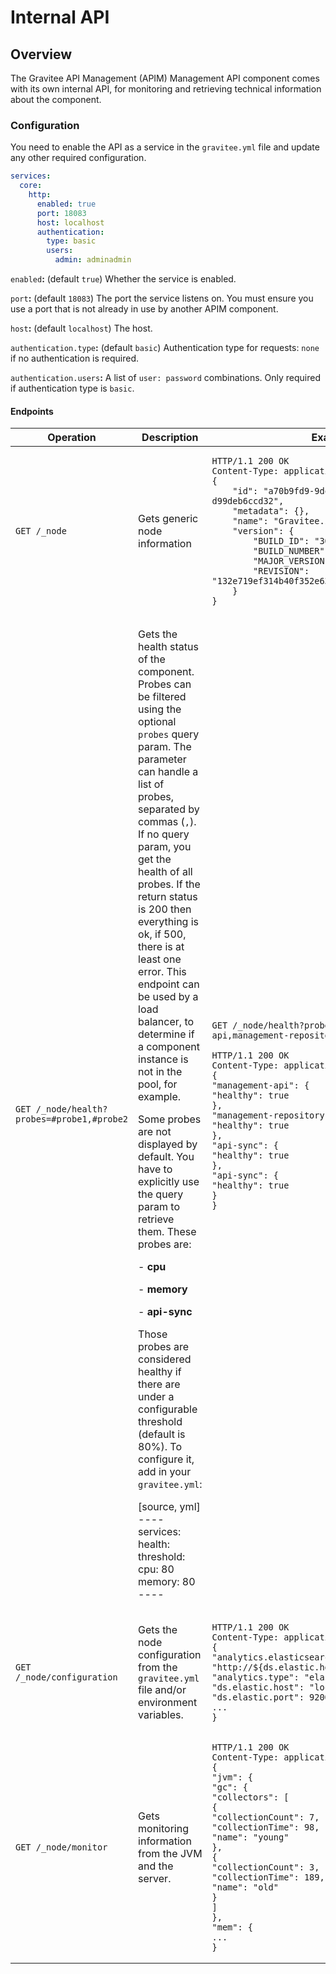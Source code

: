 # Internal API

## Overview

The Gravitee API Management (APIM) Management API component comes with its own internal API, for monitoring and retrieving technical information about the component.

### Configuration

You need to enable the API as a service in the `gravitee.yml` file and update any other required configuration.

```yaml
services:
  core:
    http:
      enabled: true
      port: 18083
      host: localhost
      authentication:
        type: basic
        users:
          admin: adminadmin
```

`enabled`**:** (default `true`) Whether the service is enabled.

`port`**:** (default `18083`) The port the service listens on. You must ensure you use a port that is not already in use by another APIM component.

`host`**:** (default `localhost`) The host.

`authentication.type`**:** (default `basic`) Authentication type for requests: `none` if no authentication is required.

`authentication.users`**:** A list of `user: password` combinations. Only required if authentication type is `basic`.

#### Endpoints

<table><thead><tr><th width="172.33333333333331">Operation</th><th width="193">Description</th><th>Example</th></tr></thead><tbody><tr><td><code>GET /_node</code></td><td>Gets generic node information</td><td><pre><code>HTTP/1.1 200 OK
Content-Type: application/json
{
    "id": "a70b9fd9-9deb-4ccd-8b9f-d99deb6ccd32",
    "metadata": {},
    "name": "Gravitee.io - Management API",
    "version": {
        "BUILD_ID": "309",
        "BUILD_NUMBER": "309",
        "MAJOR_VERSION": "1.20.14",
        "REVISION": "132e719ef314b40f352e6399034d68a9a95e95ef"
    }
}
</code></pre></td></tr><tr><td><code>GET /_node/health?probes=#probe1,#probe2</code></td><td><p>Gets the health status of the component. Probes can be filtered using the optional <code>probes</code> query param. The parameter can handle a list of probes, separated by commas (<code>,</code>). If no query param, you get the health of all probes. If the return status is 200 then everything is ok, if 500, there is at least one error. This endpoint can be used by a load balancer, to determine if a component instance is not in the pool, for example.</p><p>Some probes are not displayed by default. You have to explicitly use the query param to retrieve them. These probes are:</p><p>- <strong>cpu</strong></p><p>- <strong>memory</strong></p><p>- <strong>api-sync</strong></p><p>Those probes are considered healthy if there are under a configurable threshold (default is 80%). To configure it, add in your <code>gravitee.yml</code>:</p><p>[source, yml] ---- services: health: threshold: cpu: 80 memory: 80 ----</p></td><td><p><code>GET /_node/health?probes=management-api,management-repository</code></p><pre><code>HTTP/1.1 200 OK
Content-Type: application/json
{
"management-api": {
"healthy": true
},
"management-repository": {
"healthy": true
},
"api-sync": {
"healthy": true
},
"api-sync": {
"healthy": true
}
}
</code></pre></td></tr><tr><td><code>GET /_node/configuration</code></td><td>Gets the node configuration from the <code>gravitee.yml</code> file and/or environment variables.</td><td><pre><code>HTTP/1.1 200 OK
Content-Type: application/json
{
"analytics.elasticsearch.endpoints[0]": "http://${ds.elastic.host}:${ds.elastic.port}",
"analytics.type": "elasticsearch",
"ds.elastic.host": "localhost",
"ds.elastic.port": 9200,
...
}
</code></pre></td></tr><tr><td><code>GET /_node/monitor</code></td><td>Gets monitoring information from the JVM and the server.</td><td><pre><code>HTTP/1.1 200 OK
Content-Type: application/json
{
"jvm": {
"gc": {
"collectors": [
{
"collectionCount": 7,
"collectionTime": 98,
"name": "young"
},
{
"collectionCount": 3,
"collectionTime": 189,
"name": "old"
}
]
},
"mem": {
...
}
</code></pre></td></tr></tbody></table>
